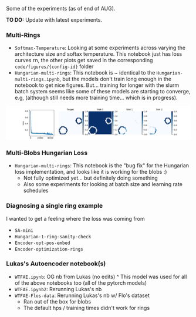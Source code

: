 Some of the experiments (as of end of AUG).

**TO DO:** Update with latest experiments.


### Multi-Rings

- `Softmax-Temperature`: Looking at some experiments across varying the architecture size and softax temperature. This notebook just has loss curves rn, the other plots get saved in the corresponding `code/figures/{config-id}` folder
- `Hungarian-multi-rings`: This notebook is ~ identical to the `Hungarian-multi-rings.ipynb`, but the models don't train long enough in the notebook to get nice figures. But... training for longer with the slurm batch system seems like some of these models are starting to converge, e.g, (although still needs more training time... which is in progress).

<img src="code/figures/2rings-sqrtD/loss-slots-iter45500-evt0.jpg"   />


### Multi-Blobs Hungarian Loss

- `Hungarian-multi-rings`: This notebook is the "bug fix" for the Hungarian loss implementation, and looks like it is working for the blobs :)
    * Not fully optimized yet... but definitely doing something
    * Also some experiments for looking at batch size and learning rate schedules

### Diagnosing a single ring example

I wanted to get a feeling where the loss was coming from

- `SA-mini`
- `Hungarian-1-ring-sanity-check`
- `Encoder-opt-pos-embed`
- `Encoder-optimization-rings`

### Lukas's Autoencoder notebook(s)

- `WTFAE.ipynb`: OG nb from Lukas (no edits)
    ^ This model was used for all of the above notebooks too (all of the pytorch models)
- `WTFAE.ipynb2`: Rerunning Lukas's nb 
- `WTFAE-Flos-data`: Rerunning Lukas's nb w/ Flo's dataset
    * Ran out of the box for blobs
    * The default hps / training times didn't work for rings
